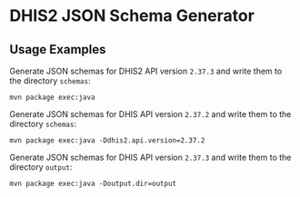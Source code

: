 DHIS2 JSON Schema Generator
===========================

Usage Examples
--------------

Generate JSON schemas for DHIS2 API version `2.37.3` and write them to the directory `schemas`:
```shell
mvn package exec:java 
```

Generate JSON schemas for DHIS API version `2.37.2` and write them to the directory `schemas`:
```shell
mvn package exec:java -Ddhis2.api.version=2.37.2
```

Generate JSON schemas for DHIS API version `2.37.3` and write them to the directory `output`:
```shell
mvn package exec:java -Doutput.dir=output
```